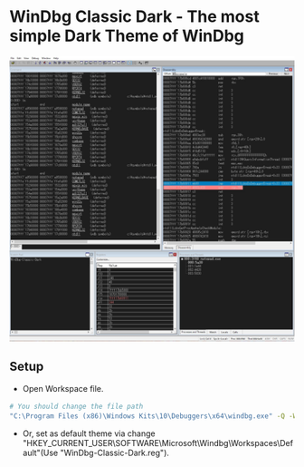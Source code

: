 # WinDbg Classic Dark - The most simple Dark Theme of WinDbg

![Main Window](./images/main-windows.jpg)

## Setup

- Open Workspace file.

``` bash
# You should change the file path
"C:\Program Files (x86)\Windows Kits\10\Debuggers\x64\windbg.exe" -Q -WF "C:\Users\Public\Downloads\WinDbg-Classic-Dark.WEW"
```

- Or, set as default theme via change "HKEY_CURRENT_USER\SOFTWARE\Microsoft\Windbg\Workspaces\Default"(Use "WinDbg-Classic-Dark.reg").